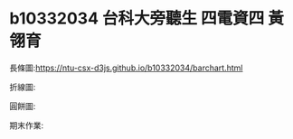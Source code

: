 # b10332034 台科大旁聽生 四電資四 黃翎育
長條圖:https://ntu-csx-d3js.github.io/b10332034/barchart.html

折線圖:

圓餅圖:

期末作業:
